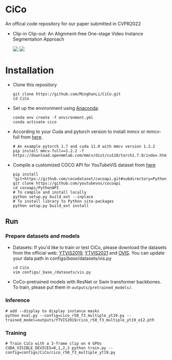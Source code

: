 # CiCo
An offical code repository for our paper submitted in CVPR2022
- Clip-in Clip-out: An Alignment-free One-stage Video Instance Segmentation Approach 
   
  ![](https://github.com/MinghanLi/CiCo/blob/main/imgs/CiCo.png)
  ![](https://github.com/MinghanLi/CiCo/blob/main/imgs/cico_entire.png)
 
# Installation
 - Clone this repository 
   ```Shell
   git clone https://github.com/MinghanLi/CiCo.git
   cd CiCo
   ```
 - Set up the environment using [Anaconda](https://www.anaconda.com/distribution/):
   ```Shell
   conda env create -f environment.yml
   conda activate cico
    ```
       
 - According to your Cuda and pytorch version to install mmcv or mmcv-full from [here](https://github.com/open-mmlab/mmcv). 
   ```Shell
   # An example pytorch 1.7 and cuda 11.0 with mmcv version 1.2.2
   pip install mmcv-full==1.2.2 -f https://download.openmmlab.com/mmcv/dist/cu110/torch1.7.0/index.html 
   ```
 - Compile a customized COCO API for YouTubeVIS dataset from [here](https://github.com/youtubevos/cocoapi)
   ```Shell
   pip install "git+https://github.com/cocodataset/cocoapi.git#subdirectory=PythonAPI"
   git clone https://github.com/youtubevos/cocoapi
   cd cocoapi/PythonAPI
   # To compile and install locally 
   python setup.py build_ext --inplace
   # To install library to Python site-packages 
   python setup.py build_ext install
   ```

## Run 

### Prepare datasets and models
 - Datasets: If you'd like to train or test CiCo, please download the datasets from the official web: [YTVIS2019](https://youtube-vos.org/dataset/), [YTVIS2021](https://youtube-vos.org/dataset/vis/) and [OVIS](http://songbai.site/ovis/). 
   You can update your data path in configs/_base_/datasets/vis.py
   ```Shell
   cd CiCo
   vim configs/_base_/datasets/vis.py
   ```

 - CoCo-pretrained models with ResNet or Swin transformer backbones. To train, please put them in `outputs/pretrained_models/`.

### Inference
   ```Shell
   # add --display to display instance masks
   python eval.py --config=cico_r50_f3_multiple_yt19.py --trained_model=outputs/YTVIS2019/cico_r50_f3_multiple_yt19_e12.pth
   ```

### Training
   ```Shell
   # Train CiCo with a 3-frame clip on 4 GPUs
   CUDA_VISIBLE_DEVICES=0,1,2,3 python train.py --config=configs/CiCo/cico_r50_f3_multiple_yt19.py
   ```
